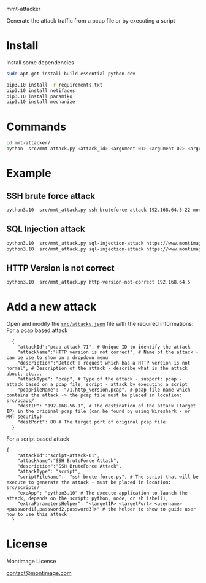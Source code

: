 mmt-attacker

Generate the attack traffic from a pcap file or by executing a script

# Install

Install some dependencies

```sh
sudo apt-get install build-essential python-dev
```

```sh
pip3.10 install -r requirements.txt
pip3.10 install netifaces
pip3.10 install paramiko
pip3.10 install mechanize
```

# Commands

```sh
cd mmt-attacker/
python  src/mmt-attack.py <attack_id> <argument-01> <argument-02> <argument-03>
```

# Example

## SSH brute force attack
```sh
python3.10  src/mmt_attack.py ssh-bruteforce-attack 192.168.64.5 22 montimage "mmtbox","mmt2nm","montimage"
```

## SQL Injection attack

```sh
python3.10  src/mmt_attack.py sql-injection-attack https://www.montimage.com/contact data[name]
python3.10  src/mmt_attack.py sql-injection-attack https://www.montimage.com/contact data[name] \"\; DROP TABLE USERS\"
```

## HTTP Version is not correct
```sh
python3.10  src/mmt_attack.py http-version-not-correct 192.168.64.5
```

# Add a new attack

Open and modify the [`src/attacks.json`](src/attacks.json) file with the required informations:
For a pcap based attack
```jsonc
  {
    "attackId":"pcap-attack-71", # Unique ID to identify the attack
    "attackName":"HTTP version is not correct", # Name of the attack - can be use to show on a dropdown menu
    "description":"Detect a request which has a HTTP version is not normal", # Description of the attack - describe what is the attack about, etc...
    "attackType": "pcap", # Type of the attack - support: pcap - attack based on a pcap file, script - attack by executing a script
    "pcapFileName":  "71.http_version.pcap", # pcap file name which contains the attack -> the pcap file must be placed in location: src/pcaps/
    "destIP": "192.168.56.1", # The destination of the attack (target IP) in the original pcap file (can be found by using Wireshark - or MMT security)
    "destPort": 80 # The target port of original pcap file
  }
```

For a script based attack
```jsonc
{
    "attackId":"script-attack-01",
    "attackName":"SSH BruteForce Attack",
    "description":"SSH BruteForce Attack",
    "attackType": "script",
    "scriptFileName":  "ssh-brute-force.py", # The script that will be execute to generate the attack - must be placed in location: src/scripts/
    "exeApp": "python3.10" # The execute application to launch the attack, depends on the script: python, node, or sh (shell),
    "extraParametersHelper": "<targetIP> <targetPort> <username> <password1[,password2,password3]>" # the helper to show to guide user how to use this attack
  }
```
# License

Montimage License

contact@montimage.com